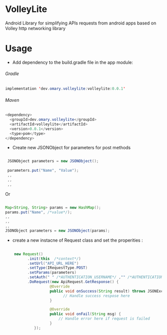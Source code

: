 # VolleyLite
Android Library for simplifying APIs requests from android apps based on Volley http networking library

# Usage

-  Add dependency to the build.gradle file in the app module:

###### Gradle 

```java
implementation 'dev.omary.volleylite:volleylite:0.0.1'
```

###### Maven 

```java
<dependency>
  <groupId>dev.omary.volleylite</groupId>
  <artifactId>volleylite</artifactId>
  <version>0.0.1</version>
  <type>pom</type>
</dependency>
```


- Create new JSONObject for parameters for post methods
```java

 JSONObject parameters = new JSONObject();
 
 parameters.put("Name", "Value");
 ,,
 ,,
 ,,
```
Or

```java

Map<String, String> params = new HashMap();
params.put("Name", /*value*/);
,,
,,
,,
JSONObject parameters = new JSONObject(params);

```



- create a new instacne of Request class and set the properities :

```java
          
    new Request()
          .init(this  /*context*/)
          .setUrl("API_URL_HERE")
          .setType(IRequestType.POST)
          .setParams(parameters)
          .setAuth(" " /*AUTHENTICATION_USERNAME*/ ,"" /*AUTHENTICATION_PASSWORD*/)
          .DoRequest(new ApiRequest.GetResponse() {
                    @Override
                    public void onSuccess(String result) throws JSONException {
                          // Handle success respose here
                    }

                    @Override
                    public void onFail(String msg) {
                        // Handle error here if request is failed
                    }
             });
                
 ```
